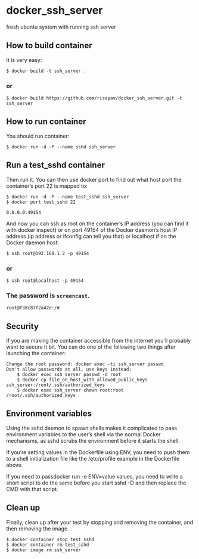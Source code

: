 # docker_ssh_server
fresh ubuntu system with running ssh server

## How to build container

It is very easy:

    $ docker build -t ssh_server .

### or

    $ docker build https://github.com/risapav/docker_ssh_server.git -t ssh_server

## How to run container

You should run container:

    $ docker run -d -P --name sshd ssh_server

## Run a test_sshd container

Then run it. You can then use docker port to find out what host port the container’s port 22 is mapped to:

    $ docker run -d -P --name test_sshd ssh_server
    $ docker port test_sshd 22

    0.0.0.0:49154

And now you can ssh as root on the container’s IP address (you can find it with docker inspect) or on port 49154 of the Docker daemon’s host IP address (ip address or ifconfig can tell you that) or localhost if on the Docker daemon host:

    $ ssh root@192.168.1.2 -p 49154

### or

    $ ssh root@localhost -p 49154

### The password is ``screencast``.

    root@f38c87f2a42d:/#

## Security

If you are making the container accessible from the internet you'll probably want to secure it bit. You can do one of the following two things after launching the container:

    Change the root password: docker exec -ti ssh_server passwd
    Don't allow passwords at all, use keys instead:
        $ docker exec ssh_server passwd -d root
        $ docker cp file_on_host_with_allowed_public_keys ssh_server:/root/.ssh/authorized_keys
        $ docker exec ssh_server chown root:root /root/.ssh/authorized_keys

## Environment variables

Using the sshd daemon to spawn shells makes it complicated to pass environment variables to the user’s shell via the normal Docker mechanisms, as sshd scrubs the environment before it starts the shell.

If you’re setting values in the Dockerfile using ENV, you need to push them to a shell initialization file like the /etc/profile example in the Dockerfile above.

If you need to passdocker run -e ENV=value values, you need to write a short script to do the same before you start sshd -D and then replace the CMD with that script.

## Clean up

Finally, clean up after your test by stopping and removing the container, and then removing the image.

    $ docker container stop test_sshd
    $ docker container rm test_sshd
    $ docker image rm ssh_server
